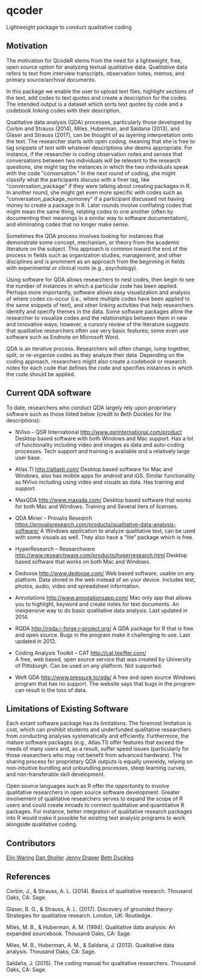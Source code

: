 # qcoder

Lightweight package to conduct qualitative coding

## Motivation

The motivation for QcodeR stems from the need for a lightweight, free, open source option for analyzing textual qualitative data. Qualitative data refers to text from interview transcripts, observation notes, memos, and primary source/archival documents. 

In this package we enable the user to upload text files, highlight sections of the text, add codes to text quotes and create a description for the codes. The intended output is a dataset which sorts text quotes by code and a codebook linking codes with their description.

Qualitative data analysis (QDA) processes, particularly those developed by Corbin and Strauss (2014), Miles, Huberman, and Saldana (2013), and Glaser and Strauss (2017), can be thought of as layering interpretation onto the text. The researcher starts with open coding, meaning that she is free to tag snippets of text with whatever descriptions she deems appropriate. For instance, if the researcher is coding observation notes and senses that conversations between two individuals will be relevant to the research questions, she might tag the instances in which the two individuals speak with the code "conversation." In the next round of coding, she might classify what the participants discuss with a finer tag, like "conversation_package" if they were talking about creating packages in R.  In another round, she might get even more specific with codes such as "conversation_package_nomoney" if a participant discussed not having money to create a package in R. Later rounds involve conflating codes that might mean the same thing, relating codes to one another (often by documenting their meanings in a similar way to software documentation), and eliminating codes that no longer make sense.

Sometimes the QDA process involves looking for instances that demonstrate some concept, mechanism, or theory from the academic literature on the subject. This approach is common toward the end of the process in fields such as organization studies, management, and other disciplines and is prominent as an approach from the beginning in fields with experimental or clinical roots (e.g., psychology).

Using software for QDA allows researchers to nest codes, then begin to see the number of instances in which a particular code has been applied. Perhaps more importantly, software allows easy visualization and analysis of where codes co-occur (i.e., where multiple codes have been applied to the same snippets of text), and other linking activities that help researchers identify and specify themes in the data. Some software packages allow the researcher to visualize codes and the relationships between them in new and innovative ways; however, a cursory review of the literature suggests that qualitative researchers often use very basic features; some even use software such as Endnote on Microsoft Word.

QDA is an iterative process. Researchers will often change, lump together, split, or re-organize codes as they analyze their data. Depending on the coding approach, researchers might also create a codebook or research notes for each code that defines the code and specifies instances in which the code should be applied. 

## Current QDA software

To date, researchers who conduct QDA largely rely upon proprietary software such as those listed below (credit to Beth Duckles for the descriptions): 

* NVivo – QSR International  http://www.qsrinternational.com/product
Desktop based software with both Windows and Mac support. Has a lot of functionality including video and images as data and auto-coding processes. Tech support and training is available and a relatively large user base. 

* Atlas.TI  http://atlasti.com/
Desktop based software for Mac and Windows, also has mobile apps for android and iOS. Similar functionality as NVivo including using video and visuals as data. Has training and support. 

* MaxQDA http://www.maxqda.com/
Desktop based software that works for both Mac and Windows. Training and Several tiers of licenses.

* QDA Miner – Provalis Research 
https://provalisresearch.com/products/qualitative-data-analysis-software/ 
A Windows application to analyze qualitative text, can be used with some visuals as well. They also have a “lite” package which is free. 

* HyperResearch – Researchware http://www.researchware.com/products/hyperresearch.html 
Desktop based software that works on both Mac and Windows. 

* Dedoose  http://www.dedoose.com/ 
Web based software, usable on any platform. Data stored in the web instead of on your device. Includes text, photos, audio, video and spreadsheet information. 

* Annotations http://www.annotationsapp.com/
Mac only app that allows you to highlight, keyword and create notes for text documents. An inexpensive way to do basic qualitative data analysis. Last updated in 2014. 

* RQDA http://rqda.r-forge.r-project.org/
A QDA package for R that is free and open source. Bugs in the program make it challenging to use. Last updated in 2012. 

* Coding Analysis Toolkit – CAT http://cat.texifter.com/  
A free, web based, open source service that was created by University of Pittsburgh. Can be used on any platform. Not supported. 

* Weft QDA  http://www.pressure.to/qda/ 
A free and open source Windows program that has no support. The website says that bugs in the program can result in the loss of data. 

## Limitations of Existing Software

Each extant software package has its limitations. The foremost limitation is cost, which can prohibit students and underfunded qualitative researchers from conducting analyses systematically and efficiently. Furthermore, the mature software packages (e.g., Atlas.TI) offer features that exceed the needs of many users and, as a result, suffer speed issues (particularly for those researchers who may not benefit from advanced hardware). The sharing process for proprietary QDA outputs is equally unwieldy, relying on non-intuitive bundling and unbundling processes, steep learning curves, and non-transferable skill development. 

Open source languages such as R offer the opportunity to involve qualitative researchers in open source software development. Greater involvement of qualitative researchers serves to expand the scope of R users and could create inroads to connect qualitative and quantitative R packages. For instance, better integration of qualitative research packages into R would make it possible for existing text analysis programs to work alongside qualitative coding.

## Contributors 
[Elin Waring](https://github.com/elinw) 
[Dan Sholler](https://github.com/dsholler)
[Jenny Draper](https://github.com/learithe)
[Beth Duckles](https://github.com/bduckles)

## References

Corbin, J., & Strauss, A. L. (2014). Basics of qualitative research. Thousand Oaks, CA: Sage.

Glaser, B. G., & Strauss, A. L. (2017). Discovery of grounded theory: Strategies for qualitative research. London, UK: Routledge.

Miles, M. B., & Huberman, A. M. (1994). Qualitative data analysis: An expanded sourcebook. Thousand Oaks, CA: Sage.

Miles, M. B., Huberman, A. M., & Saldana, J. (2013). Qualitative data analysis. Thousand Oaks, CA: Sage.

Saldaña, J. (2015). The coding manual for qualitative researchers. Thousand Oaks, CA: Sage.


